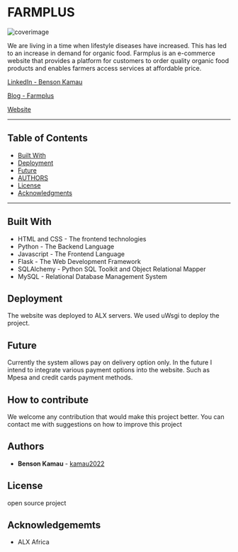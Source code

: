 # FARMPLUS 
![coverimage](https://user-images.githubusercontent.com/104911422/230400417-138a0019-15a7-48e5-8e2c-dcec34b5d209.png)

We are living in a time when lifestyle diseases have increased. This has led to an increase in demand for organic food.
Farmplus is an e-commerce website that provides a platform for customers to order quality organic food products and enables farmers access services at affordable price.

[LinkedIn - Benson Kamau](https://www.linkedin.com/pulse/farmplus-organic-benson-kamau/)

[Blog - Farmplus](https://www.linkedin.com/pulse/farmplus-organic-benson-kamau/)

[Website](https://www.premiumsolutions.tech)

---
## Table of Contents
  - [Built With](#built-with)
  - [Deployment](#deployment)
  - [Future](#future)
  - [AUTHORS](#authors)
  - [License](#license)
  - [Acknowledgments](#acknowledgments)
---
## Built With    
* HTML and CSS - The frontend technologies
* Python - The Backend Language
* Javascript - The Frontend Language
* Flask - The Web Development Framework
* SQLAlchemy - Python SQL Toolkit and Object Relational Mapper
* MySQL - Relational Database Management System

## Deployment
The website was deployed to ALX servers. We used uWsgi to deploy the project.
 
## Future
Currently the system allows pay on delivery option only. In the future I intend to integrate various payment options into the website. Such as Mpesa and credit cards payment methods.

## How to contribute
We welcome any contribution that would make this project better.
You can contact me with suggestions on how to improve this project

## Authors 

* **Benson Kamau** - [kamau2022](https://github.com/kamau2022)

## License

open source project

## Acknowledgememts

* ALX Africa

